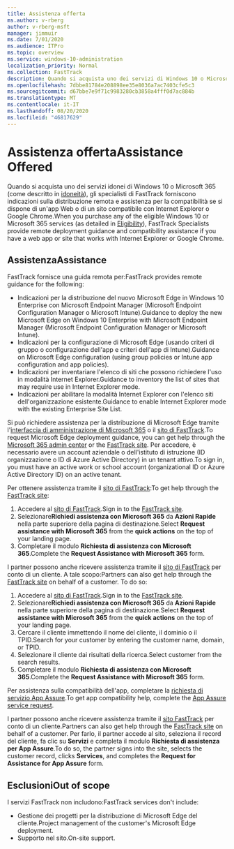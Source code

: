```yaml
---
title: Assistenza offerta
ms.author: v-rberg
author: v-rberg-msft
manager: jimmuir
ms.date: 7/01/2020
ms.audience: ITPro
ms.topic: overview
ms.service: windows-10-administration
localization_priority: Normal
ms.collection: FastTrack
description: Quando si acquista uno dei servizi di Windows 10 o Microsoft 365 (come indicato in Piani e servizi idonei), gli esperti FastTrack forniscono indicazioni sulla distribuzione e assistenza sulla compatibilità da remoto se si ha un'app Web o un sito che funzione con Internet Explorer o Google Chrome.
ms.openlocfilehash: 7dbbe81784e208898ee35e8036a7ac7403cfe5c3
ms.sourcegitcommit: d67bbe7e9f71c9983280cb3858a4fff0d7ac884b
ms.translationtype: MT
ms.contentlocale: it-IT
ms.lasthandoff: 08/20/2020
ms.locfileid: "46817629"
---
```

# <a name="assistance-offered"></a><span data-ttu-id="6c5a6-103">Assistenza offerta</span><span class="sxs-lookup"><span data-stu-id="6c5a6-103">Assistance Offered</span></span>

<span data-ttu-id="6c5a6-104">Quando si acquista uno dei servizi idonei di Windows 10 o Microsoft 365 (come descritto in [idoneità](eligibility.md)), gli specialisti di FastTrack forniscono indicazioni sulla distribuzione remota e assistenza per la compatibilità se si dispone di un'app Web o di un sito compatibile con Internet Explorer o Google Chrome.</span><span class="sxs-lookup"><span data-stu-id="6c5a6-104">When you purchase any of the eligible Windows 10 or Microsoft 365 services (as detailed in [Eligibility](eligibility.md)), FastTrack Specialists provide remote deployment guidance and compatibility assistance if you have a web app or site that works with Internet Explorer or Google Chrome.</span></span> 

## <a name="assistance"></a><span data-ttu-id="6c5a6-105">Assistenza</span><span class="sxs-lookup"><span data-stu-id="6c5a6-105">Assistance</span></span>

<span data-ttu-id="6c5a6-106">FastTrack fornisce una guida remota per:</span><span class="sxs-lookup"><span data-stu-id="6c5a6-106">FastTrack provides remote guidance for the following:</span></span>
- <span data-ttu-id="6c5a6-107">Indicazioni per la distribuzione del nuovo Microsoft Edge in Windows 10 Enterprise con Microsoft Endpoint Manager (Microsoft Endpoint Configuration Manager o Microsoft Intune).</span><span class="sxs-lookup"><span data-stu-id="6c5a6-107">Guidance to deploy the new Microsoft Edge on Windows 10 Enterprise with Microsoft Endpoint Manager (Microsoft Endpoint Configuration Manager or Microsoft Intune).</span></span>
- <span data-ttu-id="6c5a6-108">Indicazioni per la configurazione di Microsoft Edge (usando criteri di gruppo o configurazione dell'app e criteri dell'app di Intune).</span><span class="sxs-lookup"><span data-stu-id="6c5a6-108">Guidance on Microsoft Edge configuration (using group policies or Intune app configuration and app policies).</span></span>
- <span data-ttu-id="6c5a6-109">Indicazioni per inventariare l'elenco di siti che possono richiedere l'uso in modalità Internet Explorer.</span><span class="sxs-lookup"><span data-stu-id="6c5a6-109">Guidance to inventory the list of sites that may require use in Internet Explorer mode.</span></span>
- <span data-ttu-id="6c5a6-110">Indicazioni per abilitare la modalità Internet Explorer con l'elenco siti dell'organizzazione esistente.</span><span class="sxs-lookup"><span data-stu-id="6c5a6-110">Guidance to enable Internet Explorer mode with the existing Enterprise Site List.</span></span>

<span data-ttu-id="6c5a6-111">Si può richiedere assistenza per la distribuzione di Microsoft Edge tramite l'[interfaccia di amministrazione di Microsoft 365](https://go.microsoft.com/fwlink/?linkid=2032704) o il [sito di FastTrack](https://go.microsoft.com/fwlink/?linkid=780698).</span><span class="sxs-lookup"><span data-stu-id="6c5a6-111">To request Microsoft Edge deployment guidance, you can get help through the [Microsoft 365 admin center](https://go.microsoft.com/fwlink/?linkid=2032704) or the [FastTrack site](https://go.microsoft.com/fwlink/?linkid=780698).</span></span> <span data-ttu-id="6c5a6-112">Per accedere, è necessario avere un account aziendale o dell'istituto di istruzione (ID organizzazione o ID di Azure Active Directory) in un tenant attivo.</span><span class="sxs-lookup"><span data-stu-id="6c5a6-112">To sign in, you must have an active work or school account (organizational ID or Azure Active Directory ID) on an active tenant.</span></span> 

<span data-ttu-id="6c5a6-113">Per ottenere assistenza tramite il [sito di FastTrack](https://go.microsoft.com/fwlink/?linkid=780698):</span><span class="sxs-lookup"><span data-stu-id="6c5a6-113">To get help through the [FastTrack site](https://go.microsoft.com/fwlink/?linkid=780698):</span></span> 
1.    <span data-ttu-id="6c5a6-114">Accedere al [sito di FastTrack](https://go.microsoft.com/fwlink/?linkid=780698).</span><span class="sxs-lookup"><span data-stu-id="6c5a6-114">Sign in to the [FastTrack site](https://go.microsoft.com/fwlink/?linkid=780698).</span></span> 
2.    <span data-ttu-id="6c5a6-115">Selezionare**Richiedi assistenza con Microsoft 365** da **Azioni Rapide** nella parte superiore della pagina di destinazione.</span><span class="sxs-lookup"><span data-stu-id="6c5a6-115">Select **Request assistance with Microsoft 365** from the **quick actions** on the top of your landing page.</span></span>
3.    <span data-ttu-id="6c5a6-116">Completare il modulo **Richiesta di assistenza con Microsoft 365**.</span><span class="sxs-lookup"><span data-stu-id="6c5a6-116">Complete the **Request Assistance with Microsoft 365** form.</span></span>
  
<span data-ttu-id="6c5a6-p102">I partner possono anche ricevere assistenza tramite il [sito di FastTrack](https://go.microsoft.com/fwlink/?linkid=780698) per conto di un cliente. A tale scopo:</span><span class="sxs-lookup"><span data-stu-id="6c5a6-p102">Partners can also get help through the [FastTrack site](https://go.microsoft.com/fwlink/?linkid=780698) on behalf of a customer. To do so:</span></span>
1.    <span data-ttu-id="6c5a6-119">Accedere al [sito di FastTrack](https://go.microsoft.com/fwlink/?linkid=780698).</span><span class="sxs-lookup"><span data-stu-id="6c5a6-119">Sign in to the [FastTrack site](https://go.microsoft.com/fwlink/?linkid=780698).</span></span> 
2.    <span data-ttu-id="6c5a6-120">Selezionare**Richiedi assistenza con Microsoft 365** da **Azioni Rapide** nella parte superiore della pagina di destinazione.</span><span class="sxs-lookup"><span data-stu-id="6c5a6-120">Select **Request assistance with Microsoft 365** from the **quick actions** on the top of your landing page.</span></span>
3.    <span data-ttu-id="6c5a6-121">Cercare il cliente immettendo il nome del cliente, il dominio o il TPID.</span><span class="sxs-lookup"><span data-stu-id="6c5a6-121">Search for your customer by entering the customer name, domain, or TPID.</span></span>
4.    <span data-ttu-id="6c5a6-122">Selezionare il cliente dai risultati della ricerca.</span><span class="sxs-lookup"><span data-stu-id="6c5a6-122">Select customer from the search results.</span></span>
5.    <span data-ttu-id="6c5a6-123">Completare il modulo **Richiesta di assistenza con Microsoft 365**.</span><span class="sxs-lookup"><span data-stu-id="6c5a6-123">Complete the **Request Assistance with Microsoft 365** form.</span></span>
 
<span data-ttu-id="6c5a6-124">Per assistenza sulla compatibilità dell'app, completare la [richiesta di servizio App Assure](https://go.microsoft.com/fwlink/?linkid=2022721).</span><span class="sxs-lookup"><span data-stu-id="6c5a6-124">To get app compatibility help, complete the [App Assure service request](https://go.microsoft.com/fwlink/?linkid=2022721).</span></span>

<span data-ttu-id="6c5a6-125">I partner possono anche ricevere assistenza tramite il [sito FastTrack](https://go.microsoft.com/fwlink/?linkid=780698) per conto di un cliente.</span><span class="sxs-lookup"><span data-stu-id="6c5a6-125">Partners can also get help through the [FastTrack site](https://go.microsoft.com/fwlink/?linkid=780698) on behalf of a customer.</span></span> <span data-ttu-id="6c5a6-126">Per farlo, il partner accede al sito, seleziona il record del cliente, fa clic su **Servizi** e completa il modulo **Richiesta di assistenza per App Assure**.</span><span class="sxs-lookup"><span data-stu-id="6c5a6-126">To do so, the partner signs into the site, selects the customer record, clicks **Services**, and completes the **Request for Assistance for App Assure** form.</span></span>

## <a name="out-of-scope"></a><span data-ttu-id="6c5a6-127">Esclusioni</span><span class="sxs-lookup"><span data-stu-id="6c5a6-127">Out of scope</span></span>

<span data-ttu-id="6c5a6-128">I servizi FastTrack non includono:</span><span class="sxs-lookup"><span data-stu-id="6c5a6-128">FastTrack services don't include:</span></span>
- <span data-ttu-id="6c5a6-129">Gestione dei progetti per la distribuzione di Microsoft Edge del cliente.</span><span class="sxs-lookup"><span data-stu-id="6c5a6-129">Project management of the customer's Microsoft Edge deployment.</span></span>
- <span data-ttu-id="6c5a6-130">Supporto nel sito.</span><span class="sxs-lookup"><span data-stu-id="6c5a6-130">On-site support.</span></span>

